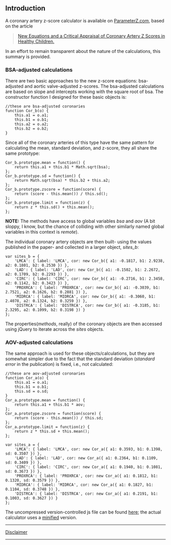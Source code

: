 ## Introduction ##

A coronary artery z-score calculator is available on [ParameterZ.com](http://parameterz.blogspot.com/2010/11/montreal-coronary-artery-z-scores.html), based on the article

> [New Equations and a Critical Appraisal of Coronary Artery Z Scores in Healthy Children.](http://www.ncbi.nlm.nih.gov/pubmed/21074965)

In an effort to remain transparent about the nature of the calculations, this summary is provided.


### BSA-adjusted calculations ###

There are two basic approaches to the new z-score equations: bsa-adjusted and aortic valve-adjusted z-scores. The bsa-adjusted calculations are based on slope and intercepts working with the square root of bsa. The constructor function I designed for these basic objects is:

```
//these are bsa-adjusted coronaries
function Cor_b(o) {
    this.a1 = o.a1;
    this.b1 = o.b1;
    this.a2 = o.a2;
    this.b2 = o.b2;
}
```

Since all of the coronary arteries of this type have the same pattern for calculating the mean, standard deviation, and z-score, they all share the same prototype:

```
Cor_b.prototype.mean = function() {
    return this.a1 + this.b1 * Math.sqrt(bsa);
};
Cor_b.prototype.sd = function() {
    return Math.sqrt(bsa) * this.b2 + this.a2;
};
Cor_b.prototype.zscore = function(score) {
    return (score - this.mean()) / this.sd();
};
Cor_b.prototype.limit = function(z) {
    return z * this.sd() + this.mean();
};
```

**NOTE:** The methods have access to global variables _bsa_ and _aov_ (A bit sloppy, I know, but the chance of colliding with other similarly named global variables in this context is _remote_).

The individual coronary artery objects are then built- using the values published in the paper- and collected in a larger object, _sites\_b_:

```
var sites_b = {
    'LMCA': { label: 'LMCA', cor: new Cor_b({ a1: -0.1817, b1: 2.9238, a2: 0.1801, b2: 0.2530 }) },
    'LAD': { label: 'LAD', cor: new Cor_b({ a1: -0.1502, b1: 2.2672, a2: 0.1709, b2: 0.2293 }) },
    'CIRC': { label: 'CIRC', cor: new Cor_b({ a1: -0.2716, b1: 2.3458, a2: 0.1142, b2: 0.3423 }) },
    'PROXRCA': { label: 'PROXRCA', cor: new Cor_b({ a1: -0.3039, b1: 2.7521, a2: 0.1626, b2: 0.2881 }) },
    'MIDRCA': { label: 'MIDRCA', cor: new Cor_b({ a1: -0.3060, b1: 2.4078, a2: 0.1324, b2: 0.3259 }) },
    'DISTRCA': { label: 'DISTRCA', cor: new Cor_b({ a1: -0.3185, b1: 2.3295, a2: 0.1099, b2: 0.3198 }) }
};
```

The properties(_methods_, really) of the coronary objects are then accessed using jQuery to iterate across the _sites_ objects.

### AOV-adjusted calculations ###

The same approach is used for these objects/calculations, but they are somewhat simpler due to the fact that the standard deviation (_standard error_ in the publication) is fixed, i.e., not calculated:

```
//these are aov-adjusted coronaries
function Cor_a(o) {
    this.a1 = o.a1;
    this.b1 = o.b1;
    this.sd = o.sd;
}
Cor_a.prototype.mean = function() {
    return this.a1 + this.b1 * aov;
};
Cor_a.prototype.zscore = function(score) {
    return (score - this.mean()) / this.sd;
};
Cor_a.prototype.limit = function(z) {
    return z * this.sd + this.mean();
};

var sites_a = {
    'LMCA': { label: 'LMCA', cor: new Cor_a({ a1: 0.3593, b1: 0.1398, sd: 0.3507 }) },
    'LAD': { label: 'LAD', cor: new Cor_a({ a1: 0.2364, b1: 0.1109, sd: 0.3409 }) },
    'CIRC': { label: 'CIRC', cor: new Cor_a({ a1: 0.1940, b1: 0.1081, sd: 0.3673 }) },
    'PROXRCA': { label: 'PROXRCA', cor: new Cor_a({ a1: 0.1812, b1: 0.1320, sd: 0.3579 }) },
    'MIDRCA': { label: 'MIDRCA', cor: new Cor_a({ a1: 0.1827, b1: 0.1104, sd: 0.3748 }) },
    'DISTRCA': { label: 'DISTRCA', cor: new Cor_a({ a1: 0.2191, b1: 0.1003, sd: 0.3627 }) }
};

```


The uncompressed version-controlled js file can be found [here](http://code.google.com/p/parameterz/source/browse/trunk/site/CoronaryArteries2010/js/cor_bsa_aov.js?r=442); the actual calculator uses a [minified](http://assets.parameterz.com/js/cor_bsa_aov.min.js) version.


---

[Disclaimer](Disclaimer.md)

---
